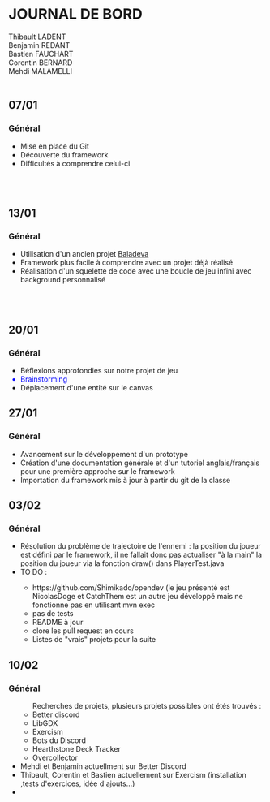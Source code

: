 <h1><strong>JOURNAL DE BORD</strong></h1>
<p>

Thibault LADENT
<br/>
Benjamin REDANT
<br/>
Bastien FAUCHART
<br/>
Corentin BERNARD
<br/>
Mehdi MALAMELLI
<br/>
<br/>
<h2><strong>07/01</strong></h2>
<h3>Général</h3>
<p>
<ul>
<li>Mise en place du Git</li>
<li>Découverte du framework</li>
<li>Difficultés à comprendre celui-ci</li>
</ul>
</p>
<br/>
<br/>
<h2><strong>13/01</strong></h2>
<h3>Général</h3>
<p>
<ul>
<li>Utilisation d'un ancien projet <a href="https://github.com/arnaudcoj/l3s6_opendev_baladeva">Baladeva</a></li>
<li>Framework plus facile à comprendre avec un projet déjà réalisé</li>
<li>Réalisation d'un squelette de code avec une boucle de jeu infini avec background personnalisé</li>
</ul>
</p>
<br/>
<br/>
<h2><strong>20/01</strong></h2>
<h3>Général</h3>
<p>
<ul>
<li>Béflexions approfondies sur notre projet de jeu</li>
<li style="color:blue">Brainstorming</li>
<li>Déplacement d'une entité sur le canvas</li>
</ul>
</p>
<h2><strong>27/01</strong></h2>
<h3>Général</h3>
<p>
<ul>
<li>Avancement sur le développement d'un prototype</li>
<li> Création d'une documentation générale et d'un tutoriel anglais/français pour une première approche sur le framework</li>
<li>Importation du framework mis à jour à partir du git de la classe </li> 
</ul>
<h2><strong>03/02</strong></h2>
<h3>Général</h3>
<ul>
<li>Résolution du problème de trajectoire de l'ennemi : la position du joueur est défini par le framework, il ne fallait donc pas actualiser "à la main" la position du joueur via la fonction draw() dans PlayerTest.java </li>
<li>TO DO :</li>
<ul>
<li>https://github.com/Shimikado/opendev (le jeu présenté est NicolasDoge et CatchThem est un autre jeu développé mais ne fonctionne pas en utilisant mvn exec </li>
<li>pas de tests</li>
<li>README à jour</li>
<li>clore les pull request en cours</li>
<li>Listes de "vrais" projets pour la suite</li>
</ul>
</ul>
</p>
<h2><strong>10/02</strong></h2>
<h3>Général</h3>
<ul>
<ul>
Recherches de projets, plusieurs projets possibles ont étés trouvés :
<li>Better discord</li>
<li>LibGDX</li>
<li>Exercism</li>
<li>Bots du Discord</li>
<li>Hearthstone Deck Tracker</li>
<li>Overcollector</li>
</ul>
<li>Mehdi et Benjamin actuellment sur Better Discord</li>
<li>Thibault, Corentin et Bastien actuellement sur Exercism (installation ,tests d'exercices, idée d'ajouts...)</li>
<li></li>
</ul>
</ul>
</p>
